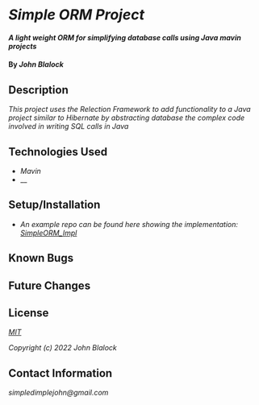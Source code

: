 # _Simple ORM Project_

#### _A light weight ORM for simplifying database calls using Java mavin projects_
#### By _**John Blalock**_

## Description

_This project uses the Relection Framework to add functionality to a Java project similar to Hibernate by abstracting database the complex code involved in writing SQL calls in Java_

## Technologies Used

* _Mavin_
* __

## Setup/Installation

* _An example repo can be found here showing the implementation: [SimpleORM_Impl](https://github.com/simpledimplejohn/simple_orm_impl)_

## Known Bugs

## Future Changes

## License

_[MIT](https://opensource.org/licenses/MIT)_

_Copyright (c) 2022 John Blalock_

## Contact Information

_simpledimplejohn@gmail.com_

